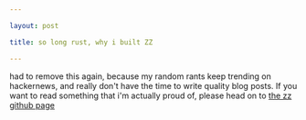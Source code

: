 ```yaml
---

layout: post

title: so long rust, why i built ZZ

---
```


had to remove this again, because my random rants keep trending on hackernews, and  really don't have the time to write quality blog posts.
If you want to read something that i'm actually proud of, please head on to [the zz github page](https://github.com/aep/zz)
